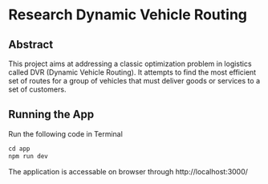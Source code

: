 
# Research Dynamic Vehicle Routing

## Abstract
This project aims at addressing a classic optimization problem in logistics called DVR (Dynamic Vehicle Routing). It attempts to find the most efficient set of routes for a group of vehicles that must deliver goods or services to a set of customers.

## Running the App
Run the following code in Terminal
```javascript
cd app
npm run dev
```
The application is accessable on browser through http://localhost:3000/